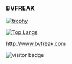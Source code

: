 ### BVFREAK

[![trophy](https://github-profile-trophy.vercel.app/?username=ryo-ma&theme=onedark)](https://github.com/ryo-ma/github-profile-trophy)

[![Top Langs](https://github-readme-stats.vercel.app/api/top-langs/?username=BVFreak&langs_count=10&layout=compact)](https://github.com/anuraghazra/github-readme-stats)

http://www.bvfreak.com


![visitor badge](https://visitor-badge.glitch.me/badge?page_id=BVFreak.visitor-badge)
